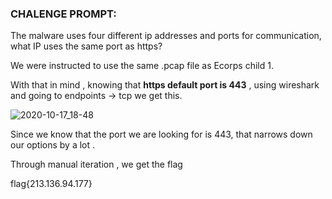 ### **CHALENGE PROMPT**:

The malware uses four different ip addresses and ports for communication, what IP uses the same port as https?

We were instructed to use the same .pcap file as Ecorps child 1.

With that in mind , knowing that **https default port is 443** , using wireshark and going to
endpoints -> tcp we get this.

![2020-10-17_18-48](https://user-images.githubusercontent.com/73142671/96651748-208ddc00-133e-11eb-8a14-2a32e9516971.png)

Since we know that the port we are looking for is 443, that narrows down our options by a lot . 

Through manual iteration , we get the flag 

flag{213.136.94.177}
